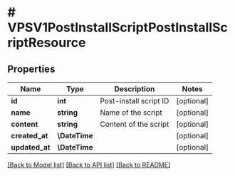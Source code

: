 # # VPSV1PostInstallScriptPostInstallScriptResource

## Properties

Name | Type | Description | Notes
------------ | ------------- | ------------- | -------------
**id** | **int** | Post-install script ID | [optional]
**name** | **string** | Name of the script | [optional]
**content** | **string** | Content of the script | [optional]
**created_at** | **\DateTime** |  | [optional]
**updated_at** | **\DateTime** |  | [optional]

[[Back to Model list]](../../README.md#models) [[Back to API list]](../../README.md#endpoints) [[Back to README]](../../README.md)
